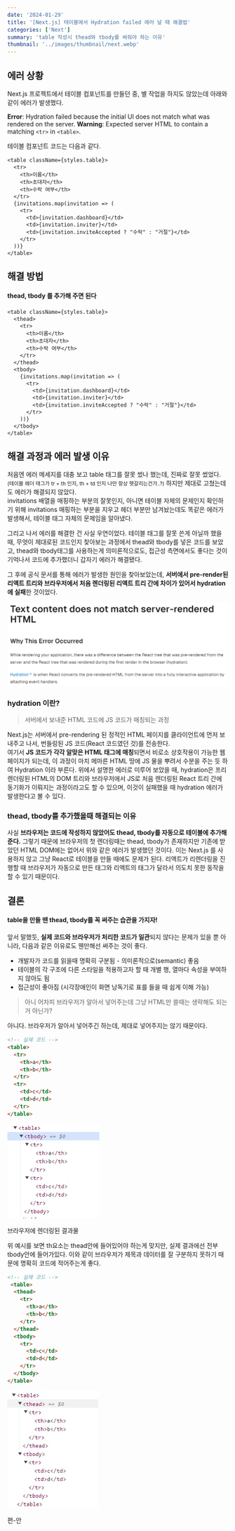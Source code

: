 ```yaml
---
date: '2024-01-29'
title: '[Next.js] 테이블에서 Hydration failed 에러 날 때 해결법'
categories: ['Next']
summary: 'table 작성시 thead와 tbody를 써줘야 하는 이유'
thumbnail: '../images/thumbnail/next.webp'
---
```


## 에러 상황

Next.js 프로젝트에서 테이블 컴포넌트를 만들던 중, 별 작업을 하지도 않았는데 아래와 같이 에러가 발생했다.

**Error**: Hydration failed because the initial UI does not match what was rendered on the server.
**Warning**: Expected server HTML to contain a matching `<tr>` in `<table>`.

테이블 컴포넌트 코드는 다음과 같다.

<div class="code-header">
	<span class="red btn"></span>
	<span class="yellow btn"></span>
	<span class="green btn"></span>
</div>

```tsx
<table className={styles.table}>
  <tr>
    <th>이름</th>
    <th>초대자</th>
    <th>수락 여부</th>
  </tr>
  {invitations.map(invitation => (
    <tr>
      <td>{invitation.dashboard}</td>
      <td>{invitation.inviter}</td>
      <td>{invitation.inviteAccepted ? "수락" : "거절"}</td>
    </tr>
  ))}
</table>
```

## 해결 방법

#### thead, tbody 를 추가해 주면 된다

<div class="code-header">
	<span class="red btn"></span>
	<span class="yellow btn"></span>
	<span class="green btn"></span>
</div>

```tsx
<table className={styles.table}>
  <thead>
    <tr>
      <th>이름</th>
      <th>초대자</th>
      <th>수락 여부</th>
    </tr>
  </thead>
  <tbody>
    {invitations.map(invitation => (
      <tr>
        <td>{invitation.dashboard}</td>
        <td>{invitation.inviter}</td>
        <td>{invitation.inviteAccepted ? "수락" : "거절"}</td>
      </tr>
    ))}
  </tbody>
</table>
```

## 해결 과정과 에러 발생 이유

처음엔 에러 메세지를 대충 보고 table 태그를 잘못 썼나 했는데, 진짜로 잘못 썼었다. <small>(테이블 헤더 태그가 tr + th 인지, th + td 인지 나만 항상 헷갈리는건가..?)</small> 하지만 제대로 고쳤는데도 에러가 해결되지 않았다.   
invitations 배열을 매핑하는 부분의 잘못인지, 아니면 테이블 자체의 문제인지 확인하기 위해 invitations 매핑하는 부분을 지우고 헤더 부분만 남겨놨는데도 똑같은 에러가 발생해서, 테이블 태그 자체의 문제임을 알아냈다.

그리고 나서 에러를 해결한 건 사실 우연이었다. 테이블 태그를 잘못 쓴게 아닐까 했을때, 무엇이 제대로된 코드인지 찾아보는 과정에서 thead와 tbody를 넣은 코드를 보았고, thead와 tbody태그를 사용하는게 의미론적으로도, 접근성 측면에서도 좋다는 것이 기억나서 코드에 추가했더니 갑자기 에러가 해결됐다.

그 후에 공식 문서를 통해 에러가 발생한 원인을 찾아보았는데, **서버에서 pre-render된 리액트 트리와 브라우저에서 처음 렌더링된 리액트 트리 간에 차이가 있어서 hydration에 실패**한 것이었다.   

![](../images/content/2024-01-29-21-24-31.webp)


### hydration 이란?

> 서버에서 보내준 HTML 코드에 JS 코드가 매칭되는 과정

Next.js는 서버에서 pre-rendering 된 정적인 HTML 페이지를 클라이언트에 먼저 보내주고 나서, 번들링된 JS 코드(React 코드였던 것)를 전송한다.   
여기서 **JS 코드가 각각 알맞은 HTML 태그에 매칭**되면서 비로소 상호작용이 가능한 웹페이지가 되는데, 이 과정이 마치 메마른 HTML 땅에 JS 물을 뿌려서 수분을 주는 듯 하여 Hydration 이라 부른다. 위에서 설명한 에러로 미루어 보았을 때, hydration은 프리렌더링된 HTML의 DOM 트리와 브라우저에서 JS로 처음 렌더링된 React 트리 간에 동기화가 이뤄지는 과정이라고도 할 수 있으며, 이것이 실패했을 때 hydration 에러가 발생한다고 볼 수 있다.

### thead, tbody를 추가했을때 해결되는 이유

사실 **브라우저는 코드에 작성하지 않았어도 thead, tbody를 자동으로 테이블에 추가해준다.** 그렇기 때문에 브라우저의 첫 렌더링때는 thead, tbody가 존재하지만 기존에 받았던 HTML DOM에는 없어서 위와 같은 에러가 발생했던 것이다. 이는 Next.js 를 사용하지 않고 그냥 React로 테이블을 만들 때에도 문제가 된다. 리액트가 리렌더링을 진행할 때 브라우저가 자동으로 만든 태그와 리액트의 태그가 달라서 의도치 못한 동작을 할 수 있기 때문이다.


## 결론

#### table을 만들 땐 thead, tbody를 꼭 써주는 습관을 가지자!

앞서 말했듯, **실제 코드와 브라우저가 처리한 코드가 일관**되지 않다는 문제가 있을 뿐 아니라, 다음과 같은 이유로도 웬만해선 써주는 것이 좋다.

- 개발자가 코드를 읽을때 명확히 구분됨 - 의미론적으로(semantic) 좋음
- 테이블의 각 구조에 다른 스타일을 적용하고자 할 때 개별 행, 열마다 속성을 부여하지 않아도 됨
- 접근성이 좋아짐 (시각장애인이 화면 낭독기로 표를 들을 때 쉽게 이해 가능)

> 아니 어차피 브라우저가 알아서 넣어주는데 그냥 HTML만 쓸때는 생략해도 되는거 아닌가?

아니다. 브라우저가 알아서 넣어주긴 하는데, 제대로 넣어주지는 않기 때문이다.

<div class="code-header">
	<span class="red btn"></span>
	<span class="yellow btn"></span>
	<span class="green btn"></span>
</div>

```html
<!-- 실제 코드 -->
<table>
  <tr>
    <th>a</th>
    <th>b</th>
  </tr>
  <tr>
    <td>c</td>
    <td>d</td>
  </tr>
</table>
```

![](../images/content/2024-01-30-01-00-44.webp)

<div class="source"> 브라우저에 렌더링된 결과물 </div>

위 예시를 보면 th요소는 thead안에 들어있어야 하는게 맞지만, 실제 결과에선 전부 tbody안에 들어가있다.
이와 같이 브라우저가 제목과 데이터를 잘 구분하지 못하기 때문에 명확히 코드에 적어주는게 좋다.

<div class="code-header">
	<span class="red btn"></span>
	<span class="yellow btn"></span>
	<span class="green btn"></span>
</div>

```html
<!-- 실제 코드 -->
 <table>
  <thead>
    <tr>
      <th>a</th>
      <th>b</th>
    </tr>
  </thead>
  <tbody>
    <tr>
      <td>c</td>
      <td>d</td>
    </tr>
  </tbody>
</table>
```

![](../images/content/2024-01-30-01-13-22.webp)

<div class="source"> 편-안 </div>